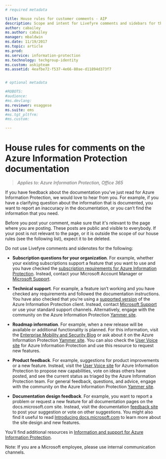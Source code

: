 ```yaml
---
# required metadata

title: House rules for customer comments - AIP
description: Scope and intent for Livefyre comments and sidebars for the Azure Information Protection documentation.
author: cabailey
ms.author: cabailey
manager: mbaldwin
ms.date: 11/19/2017
ms.topic: article
ms.prod:
ms.service: information-protection
ms.technology: techgroup-identity
ms.custom: askipteam
ms.assetid: 4eafbe72-f537-4e66-80ae-d11894d373f7


# optional metadata

#ROBOTS:
#audience:
#ms.devlang:
ms.reviewer: esaggese
ms.suite: ems
#ms.tgt_pltfrm:
#ms.custom:

---
```


# House rules for comments on the Azure Information Protection documentation

>*Applies to: Azure Information Protection, Office 365*

If you have feedback about the documentation you've just read for Azure Information Protection, we would love to hear from you. For example, if you have a clarifying question about the information that is documented, you want to report an inaccuracy in the documentation, or you can’t find the information that you need. 

Before you post your comment, make sure that it's relevant to the page where you are posting. These posts are public and visible to everybody. If your post is not relevant to the page, or it is outside the scope of our house rules (see the following list), expect it to be deleted.
 
Do not use Livefyre comments and sidenotes for the following:
 
- **Subscription questions for your organization**. For example, whether your existing subscriptions support a feature that you want to use and you have checked the [subscription requirements for Azure Information Protection](./get-started/requirements.md#subscription-for-azure-information-protection). Instead, contact your Microsoft Account Manager or [Microsoft Support](./get-started/information-support.md#to-contact-microsoft-support).

- **Technical support**. For example, a feature isn’t working and you have checked any requirements and followed the documentation instructions. You have also checked that you're using a [supported version](./rms-client/client-version-release-history.md#servicing-information-and-timelines) of the Azure Information Protection client. Instead, contact [Microsoft Support](./get-started/information-support.md#to-contact-microsoft-support) or use your standard support channels. Alternatively, engage with the community on the Azure Information Protection [Yammer site](https://www.yammer.com/AskIPTeam).

- **Roadmap information**. For example, when a new release will be available or additional functionality is planned. For this information, visit the [Enterprise Mobility and Security Blog](https://blogs.technet.microsoft.com/enterprisemobility/?product=azure-information-protection,azure-rights-management-services) or ask about it on the Azure Information Protection [Yammer site](https://www.yammer.com/AskIPTeam). You can also check the [User Voice site](https://msip.uservoice.com) for Azure Information Protection and use this resource to request new features.

- **Product feedback**. For example, suggestions for product improvements or a new feature. Instead, visit the [User Voice site](https://msip.uservoice.com) for Azure Information Protection to propose new capabilities, vote on ideas others have posted, and see the current status as triaged by the Azure Information Protection team. For general feedback, questions, and advice, engage with the community on the Azure Information Protection [Yammer site](https://www.yammer.com/AskIPTeam). 

- **Documentation design feedback**. For example, you want to report a problem or request a new feature for all documentation pages on the docs.microsoft.com site. Instead, visit the documentation [feedback site](https://msdocs.uservoice.com/forums/364242-general-site-feedback) to post your suggestion or vote on other suggestions. You might also find it useful to read [Introducing docs.microsoft.com](/teamblog/introducing-docs-microsoft-com/) to learn more about the site design and new features.

You’ll find additional resources in [Information and support for Azure Information Protection](./get-started/information-support.md). 

Note: If you are a Microsoft employee,  please use internal communication channels.

